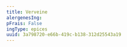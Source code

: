 ```yaml
---
title: Verveine
alergenesIng:
pFrais: False
ingType: epices
uuid: 3a798720-e66b-419c-b138-312d25543a19
---
```

